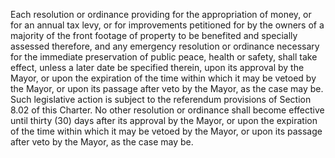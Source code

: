 Each resolution or ordinance providing for the appropriation of money, or for an annual tax levy, or for improvements petitioned for by the owners of a majority of the front footage of property to be benefited and specially assessed therefore, and any emergency resolution or ordinance necessary for the immediate preservation of public peace, health or safety, shall take effect, unless a later date be specified therein, upon its approval by the Mayor, or upon the expiration of the time within which it may be vetoed by the Mayor, or upon its passage after veto by the Mayor, as the case may be. Such legislative action is subject to the referendum provisions of Section 8.02 of this Charter.
No other resolution or ordinance shall become effective until thirty (30) days after its approval by the Mayor, or upon the expiration of the time within which it may be vetoed by the Mayor, or upon its passage after veto by the Mayor, as the case may be.
